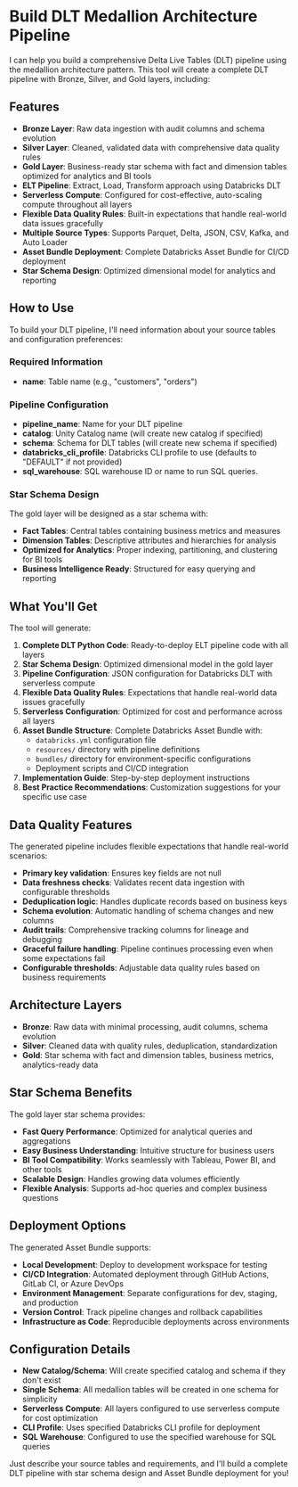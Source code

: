 # Build DLT Medallion Architecture Pipeline

I can help you build a comprehensive Delta Live Tables (DLT) pipeline using the medallion architecture pattern. This tool will create a complete DLT pipeline with Bronze, Silver, and Gold layers, including:

## Features
- **Bronze Layer**: Raw data ingestion with audit columns and schema evolution
- **Silver Layer**: Cleaned, validated data with comprehensive data quality rules
- **Gold Layer**: Business-ready star schema with fact and dimension tables optimized for analytics and BI tools
- **ELT Pipeline**: Extract, Load, Transform approach using Databricks DLT
- **Serverless Compute**: Configured for cost-effective, auto-scaling compute throughout all layers
- **Flexible Data Quality Rules**: Built-in expectations that handle real-world data issues gracefully
- **Multiple Source Types**: Supports Parquet, Delta, JSON, CSV, Kafka, and Auto Loader
- **Asset Bundle Deployment**: Complete Databricks Asset Bundle for CI/CD deployment
- **Star Schema Design**: Optimized dimensional model for analytics and reporting

## How to Use

To build your DLT pipeline, I'll need information about your source tables and configuration preferences:

### Required Information
- **name**: Table name (e.g., "customers", "orders")

### Pipeline Configuration
- **pipeline_name**: Name for your DLT pipeline
- **catalog**: Unity Catalog name (will create new catalog if specified)
- **schema**: Schema for DLT tables (will create new schema if specified)
- **databricks_cli_profile**: Databricks CLI profile to use (defaults to "DEFAULT" if not provided)
- **sql_warehouse**: SQL warehouse ID or name to run SQL queries. 

### Star Schema Design
The gold layer will be designed as a star schema with:
- **Fact Tables**: Central tables containing business metrics and measures
- **Dimension Tables**: Descriptive attributes and hierarchies for analysis
- **Optimized for Analytics**: Proper indexing, partitioning, and clustering for BI tools
- **Business Intelligence Ready**: Structured for easy querying and reporting

## What You'll Get

The tool will generate:

1. **Complete DLT Python Code**: Ready-to-deploy ELT pipeline code with all layers
2. **Star Schema Design**: Optimized dimensional model in the gold layer
3. **Pipeline Configuration**: JSON configuration for Databricks DLT with serverless compute
4. **Flexible Data Quality Rules**: Expectations that handle real-world data issues gracefully
5. **Serverless Configuration**: Optimized for cost and performance across all layers
6. **Asset Bundle Structure**: Complete Databricks Asset Bundle with:
   - `databricks.yml` configuration file
   - `resources/` directory with pipeline definitions
   - `bundles/` directory for environment-specific configurations
   - Deployment scripts and CI/CD integration
7. **Implementation Guide**: Step-by-step deployment instructions
8. **Best Practice Recommendations**: Customization suggestions for your specific use case

## Data Quality Features

The generated pipeline includes flexible expectations that handle real-world scenarios:
- **Primary key validation**: Ensures key fields are not null
- **Data freshness checks**: Validates recent data ingestion with configurable thresholds
- **Deduplication logic**: Handles duplicate records based on business keys
- **Schema evolution**: Automatic handling of schema changes and new columns
- **Audit trails**: Comprehensive tracking columns for lineage and debugging
- **Graceful failure handling**: Pipeline continues processing even when some expectations fail
- **Configurable thresholds**: Adjustable data quality rules based on business requirements

## Architecture Layers

- **Bronze**: Raw data with minimal processing, audit columns, schema evolution
- **Silver**: Cleaned data with quality rules, deduplication, standardization
- **Gold**: Star schema with fact and dimension tables, business metrics, analytics-ready data

## Star Schema Benefits

The gold layer star schema provides:
- **Fast Query Performance**: Optimized for analytical queries and aggregations
- **Easy Business Understanding**: Intuitive structure for business users
- **BI Tool Compatibility**: Works seamlessly with Tableau, Power BI, and other tools
- **Scalable Design**: Handles growing data volumes efficiently
- **Flexible Analysis**: Supports ad-hoc queries and complex business questions

## Deployment Options

The generated Asset Bundle supports:
- **Local Development**: Deploy to development workspace for testing
- **CI/CD Integration**: Automated deployment through GitHub Actions, GitLab CI, or Azure DevOps
- **Environment Management**: Separate configurations for dev, staging, and production
- **Version Control**: Track pipeline changes and rollback capabilities
- **Infrastructure as Code**: Reproducible deployments across environments

## Configuration Details

- **New Catalog/Schema**: Will create specified catalog and schema if they don't exist
- **Single Schema**: All medallion tables will be created in one schema for simplicity
- **Serverless Compute**: All layers configured to use serverless compute for cost optimization
- **CLI Profile**: Uses specified Databricks CLI profile for deployment
- **SQL Warehouse**: Configured to use the specified warehouse for SQL queries

Just describe your source tables and requirements, and I'll build a complete DLT pipeline with star schema design and Asset Bundle deployment for you!